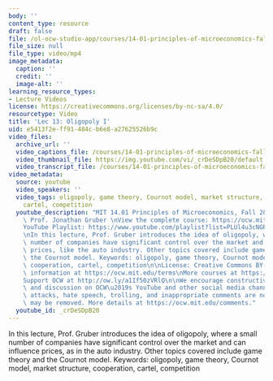 ```yaml
---
body: ''
content_type: resource
draft: false
file: /ol-ocw-studio-app/courses/14-01-principles-of-microeconomics-fall-2023/1401-lecture13-2023oct23_360p_16_9.mp4
file_size: null
file_type: video/mp4
image_metadata:
  caption: ''
  credit: ''
  image-alt: ''
learning_resource_types:
- Lecture Videos
license: https://creativecommons.org/licenses/by-nc-sa/4.0/
resourcetype: Video
title: 'Lec 13: Oligopoly I'
uid: e5413f2e-ff91-484c-b6e8-a27625526b9c
video_files:
  archive_url: ''
  video_captions_file: /courses/14-01-principles-of-microeconomics-fall-2023/13jVQw-8s1W9AqlGDsTTcAkYLEOk-ZfpW_transcript.webvtt
  video_thumbnail_file: https://img.youtube.com/vi/_crDeSDpB20/default.jpg
  video_transcript_file: /courses/14-01-principles-of-microeconomics-fall-2023/13jVQw-8s1W9AqlGDsTTcAkYLEOk-ZfpW_transcript.pdf
video_metadata:
  source: youtube
  video_speakers: ''
  video_tags: oligopoly, game theory, Cournot model, market structure, cooperation,
    cartel, competition
  youtube_description: "MIT 14.01 Principles of Microeconomics, Fall 2023 \nInstructor:\
    \ Prof. Jonathan Gruber \nView the complete course: https://ocw.mit.edu/14-01F23\n\
    YouTube Playlist: https://www.youtube.com/playlist?list=PLUl4u3cNGP60V7HxLYRaJMbFzP77bzEjb\n\
    \nIn this lecture, Prof. Gruber introduces the idea of oligopoly, where a small\
    \ number of companies have significant control over the market and can influence\
    \ prices, like the auto industry. Other topics covered include game theory and\
    \ the Cournot model. Keywords: oligopoly, game theory, Cournot model, market structure,\
    \ cooperation, cartel, competition\n\nLicense: Creative Commons BY-NC-SA\nMore\
    \ information at https://ocw.mit.edu/terms\nMore courses at https://ocw.mit.edu\n\
    Support OCW at http://ow.ly/a1If50zVRlQ\n\nWe encourage constructive comments\
    \ and discussion on OCW\u2019s YouTube and other social media channels. Personal\
    \ attacks, hate speech, trolling, and inappropriate comments are not allowed and\
    \ may be removed. More details at https://ocw.mit.edu/comments."
  youtube_id: _crDeSDpB20
---
```

In this lecture, Prof. Gruber introduces the idea of oligopoly, where a small number of companies have significant control over the market and can influence prices, as in the auto industry. Other topics covered include game theory and the Cournot model. Keywords: oligopoly, game theory, Cournot model, market structure, cooperation, cartel, competition